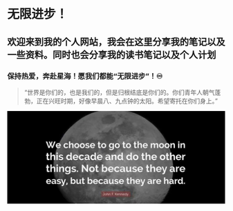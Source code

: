 # 无限进步！

## 欢迎来到我的个人网站，我会在这里分享我的笔记以及一些资料。同时也会分享我的读书笔记以及个人计划

### 保持热爱，奔赴星海！愿我们都能“无限进步”！♾️

> “世界是你们的，也是我们的，但是归根结底是你们的。你们青年人朝气蓬勃，正在兴旺时期，好像早晨八、九点钟的太阳。希望寄托在你们身上。”

![background](images\background.jpg)
